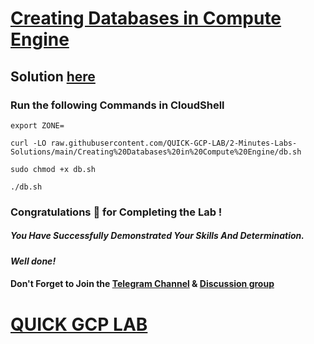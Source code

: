 # [Creating Databases in Compute Engine](https://www.cloudskillsboost.google/course_templates/145/labs/387200)

## Solution [here](https://youtu.be/weiXbix17yE)

### Run the following Commands in CloudShell

```
export ZONE=
```
```
curl -LO raw.githubusercontent.com/QUICK-GCP-LAB/2-Minutes-Labs-Solutions/main/Creating%20Databases%20in%20Compute%20Engine/db.sh

sudo chmod +x db.sh

./db.sh
```

### Congratulations 🎉 for Completing the Lab !

##### *You Have Successfully Demonstrated Your Skills And Determination.*

#### *Well done!*

#### Don't Forget to Join the [Telegram Channel](https://t.me/QuickGcpLab) & [Discussion group](https://t.me/QuickGcpLabChats)

# [QUICK GCP LAB](https://www.youtube.com/@quickgcplab)

